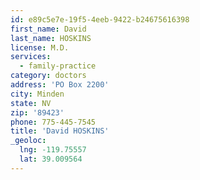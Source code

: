 ```yaml
---
id: e89c5e7e-19f5-4eeb-9422-b24675616398
first_name: David
last_name: HOSKINS
license: M.D.
services:
  - family-practice
category: doctors
address: 'PO Box 2200'
city: Minden
state: NV
zip: '89423'
phone: 775-445-7545
title: 'David HOSKINS'
_geoloc:
  lng: -119.75557
  lat: 39.009564
---
```

